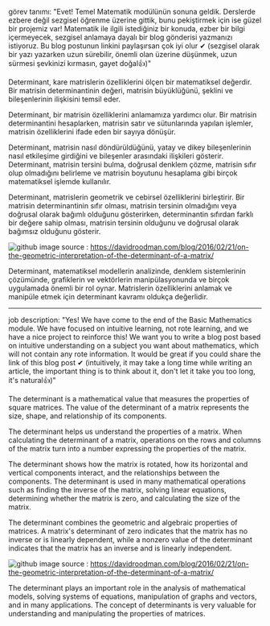 görev tanımı: "Evet! Temel Matematik modülünün sonuna geldik. Derslerde ezbere değil sezgisel öğrenme üzerine gittik, bunu pekiştirmek için ise güzel bir projemiz var! Matematik ile ilgili istediğiniz bir konuda, ezber bir bilgi içermeyecek, sezgisel anlamaya dayalı bir blog gönderisi yazmanızı istiyoruz. Bu blog postunun linkini paylaşırsan çok iyi olur ✔ (sezgisel olarak bir yazı yazarken uzun sürebilir, önemli olan üzerine düşünmek, uzun sürmesi şevkinizi kırmasın, gayet doğal👍)"

Determinant, kare matrislerin özelliklerini ölçen bir matematiksel değerdir. Bir matrisin determinantinin değeri, matrisin büyüklüğünü, şeklini ve bileşenlerinin ilişkisini temsil eder.

Determinant, bir matrisin özelliklerini anlamamıza yardımcı olur. Bir matrisin determinantini hesaplarken, matrisin satır ve sütunlarında yapılan işlemler, matrisin özelliklerini ifade eden bir sayıya dönüşür.

Determinant, matrisin nasıl döndürüldüğünü, yatay ve dikey bileşenlerinin nasıl etkileşime girdiğini ve bileşenler arasındaki ilişkileri gösterir. Determinant, matrisin tersini bulma, doğrusal denklem çözme, matrisin sıfır olup olmadığını belirleme ve matrisin boyutunu hesaplama gibi birçok matematiksel işlemde kullanılır.

Determinant, matrislerin geometrik ve cebirsel özelliklerini birleştirir. Bir matrisin determinantinin sıfır olması, matrisin tersinin olmadığını veya doğrusal olarak bağımlı olduğunu gösterirken, determinantin sıfırdan farklı bir değere sahip olması, matrisin tersinin olduğunu ve doğrusal olarak bağımsız olduğunu gösterir.

![github](![image](https://github.com/SHaken53/academy.patika.dev/assets/127444580/a8e4a91c-2304-4090-b8a5-3bd99d90bdb6))
image source : https://davidroodman.com/blog/2016/02/21/on-the-geometric-interpretation-of-the-determinant-of-a-matrix/

Determinant, matematiksel modellerin analizinde, denklem sistemlerinin çözümünde, grafiklerin ve vektörlerin manipülasyonunda ve birçok uygulamada önemli bir rol oynar. Matrislerin özelliklerini anlamak ve manipüle etmek için determinant kavramı oldukça değerlidir.

------------------------------------------------------------------------------------------------------------------------------------------------------------------------------------------------------------------------

job description: "Yes! We have come to the end of the Basic Mathematics module. We have focused on intuitive learning, not rote learning, and we have a nice project to reinforce this! We want you to write a blog post based on intuitive understanding on a subject you want about mathematics, which will not contain any rote information. It would be great if you could share the link of this blog post ✔ (intuitively, it may take a long time while writing an article, the important thing is to think about it, don't let it take you too long, it's natural👍)"

The determinant is a mathematical value that measures the properties of square matrices. The value of the determinant of a matrix represents the size, shape, and relationship of its components.

The determinant helps us understand the properties of a matrix. When calculating the determinant of a matrix, operations on the rows and columns of the matrix turn into a number expressing the properties of the matrix.

The determinant shows how the matrix is rotated, how its horizontal and vertical components interact, and the relationships between the components. The determinant is used in many mathematical operations such as finding the inverse of the matrix, solving linear equations, determining whether the matrix is zero, and calculating the size of the matrix.

The determinant combines the geometric and algebraic properties of matrices. A matrix's determinant of zero indicates that the matrix has no inverse or is linearly dependent, while a nonzero value of the determinant indicates that the matrix has an inverse and is linearly independent.

![github](![image](https://github.com/SHaken53/academy.patika.dev/assets/127444580/cf4e790b-f193-44b6-a0e6-662d59855193))
image source : https://davidroodman.com/blog/2016/02/21/on-the-geometric-interpretation-of-the-determinant-of-a-matrix/

The determinant plays an important role in the analysis of mathematical models, solving systems of equations, manipulation of graphs and vectors, and in many applications. The concept of determinants is very valuable for understanding and manipulating the properties of matrices.
